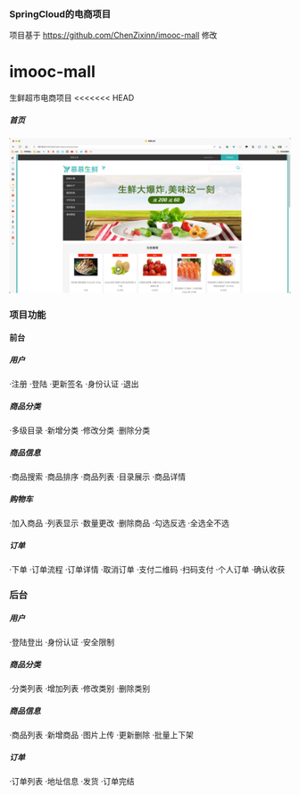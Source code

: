 ### SpringCloud的电商项目
项目基于 https://github.com/ChenZixinn/imooc-mall 修改

# imooc-mall
生鲜超市电商项目
<<<<<<< HEAD

##### 首页
![img_1.png](https://github.com/ChenZixinn/imooc-mall/blob/master/img_1.png)

### 项目功能
#### 前台
##### 用户
·注册
·登陆
·更新签名
·身份认证
·退出
##### 商品分类
·多级目录
·新增分类
·修改分类
·删除分类
##### 商品信息
·商品搜索
·商品排序
·商品列表
·目录展示
·商品详情
##### 购物车
·加入商品
·列表显示
·数量更改
·删除商品
·勾选反选
·全选全不选
##### 订单
·下单
·订单流程
·订单详情
·取消订单
·支付二维码
·扫码支付
·个人订单
·确认收获

### 后台
##### 用户
·登陆登出
·身份认证
·安全限制
##### 商品分类
·分类列表
·增加列表
·修改类别
·删除类别
##### 商品信息
·商品列表
·新增商品
·图片上传
·更新删除
·批量上下架
##### 订单
·订单列表
·地址信息
·发货
·订单完结
